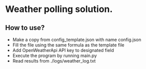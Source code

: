 # Weather polling solution.

## How to use?
* Make a copy from config_template.json with name config.json
* Fill the file using the same formula as the template file
* Add OpenWeatherApi API key to designated field
* Execute the program by running main.py
* Read results from ./logs/weather_log.txt
